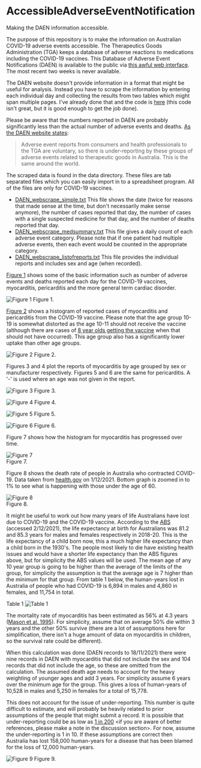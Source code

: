 # AccessibleAdverseEventNotification
Making the DAEN information accessible.

The purpose of this repository is to make the information on Australian COVID-19 adverse events accessible. The Therapeutics Goods Administration (TGA) keeps a database of adverse reactions to medications including the COVID-19 vaccines. This Database of Adverse Event Notifications (DAEN) is available to the public via [this awful web interface](https://apps.tga.gov.au/PROD/DAEN/daen-entry.aspx). The most recent two weeks is never available.

The DAEN website doesn't provide information in a format that might be useful for analysis. Instead you have to scrape the information by entering each individual day and collecting the results from two tables which might span multiple pages. I've already done that and the code is [here](code/DAEN_scrape.py) (this code isn't great, but it is good enough to get the job done).

Please be aware that the numbers reported in DAEN are probably significantly less than the actual number of adverse events and deaths. [As the DAEN website states](https://www.tga.gov.au/about-daen-medicines):
> Adverse event reports from consumers and health professionals to the TGA are voluntary, so there is under-reporting by these groups of adverse events related to therapeutic goods in Australia. This is the same around the world.

The scraped data is found in the data directory. These files are tab separated files which you can easily import in to a spreadsheet program. All of the files are only for COVID-19 vaccines.
- [DAEN_webscrape_simple.txt](data/DAEN_webscrape_simple.txt) This file shows the date (twice for reasons that made sense at the time, but don't necessarily make sense anymore), the number of cases reported that day, the number of cases with a single suspected medicine for that day, and the number of deaths reported that day.
- [DAEN_webscrape_medsummary.txt](data/DAEN_webscrape_medsummary.txt) This file gives a daily count of each adverse event category. Please note that if one patient had multiple adverse events, then each event would be counted in the appropriate category.
- [DAEN_webscrape_listofreports.txt](data/DAEN_webscrape_listofreports.txt) This file provides the individual reports and includes sex and age (when recorded).

[Figure 1](graphs/DAEN%20cases.png) shows some of the basic information such as number of adverse events and deaths reported each day for the COVID-19 vaccines, myocarditis, pericarditis and the more general term cardiac disorder. 

![Figure 1](graphs/DAEN%20cases.png)
Figure 1.

[Figure 2](graphs/DAEN%20histogram%20myocarditis%20age.png) shows a histogram of reported cases of myocarditis and pericarditis from the COVID-19 vaccine. Please note that the age group 10-19 is somewhat distorted as the age 10-11 should not receive the vaccine (although there are cases of [8 year olds getting the vaccine](graphs/DAEN%20young%20vaccinated.png) when that should not have occurred). This age group also has a significantly lower uptake than other age groups.

![Figure 2](graphs/DAEN%20histogram%20myocarditis%20age.png)
Figure 2.

Figures 3 and 4 plot the reports of myocarditis by age grouped by sex or manufacturer respectively. Figures 5 and 6 are the same for pericarditis. A '-' is used where an age was not given in the report.

![Figure 3](graphs/DAEN%20myocarditis%20cases%20age.png)
Figure 3.

![Figure 4](graphs/DAEN%20myocarditis%20cases%20manufacturer.png)
Figure 4.

![Figure 5](graphs/DAEN%20pericarditis%20cases%20age.png)
Figure 5.

![Figure 6](graphs/DAEN%20pericarditis%20cases%20manufacturer.png)
Figure 6.

Figure 7 shows how the histogram for myocarditis has progressed over time. 

![Figure 7](graphs/DAEN_histogram_myocarditis_age.gif)  
Figure 7.

Figure 8 shows the death rate of people in Australia who contracted COVID-19. Data taken from [health.gov](https://www.health.gov.au/news/health-alerts/novel-coronavirus-2019-ncov-health-alert/coronavirus-covid-19-case-numbers-and-statistics#cases-and-deaths-by-age-and-sex) on 1/12/2021. Bottom graph is zoomed in to 1% to see what is happening with those under the age of 60.

![Figure 8](graphs/Death%20rate.png)  
Figure 8.

It might be useful to work out how many years of life Australians have lost due to COVID-19 and the COVID-19 vaccine. According to the [ABS](https://www.abs.gov.au/statistics/people/population/life-tables/latest-release) (accessed 2/12/2021), the life expectancy at birth for Australians was 81.2 and 85.3 years for males and females respectively in 2018-20. This is the life expectancy of a child born now, this a much higher life expectancy than a child born in the 1930's. The people most likely to die have existing health issues and would have a shorter life expectancy than the ABS figures above, but for simplicity the ABS values will be used. The mean age of any 10 year group is going to be higher than the average of the limits of the group, for simplicity the assumption is that the average age is 7 higher than the minimum for that group. From table 1 below, the human-years lost in Australia of people who had COVID-19 is 6,894 in males and 4,860 in females, and 11,754 in total.

Table 1
![Table 1](graphs/Years%20lost%20to%20COVID-19%20vaccine%20-%20table.png)

The mortality rate of myocarditis has been estimated as 56% at 4.3 years ([Mason et al. 1995](https://pubmed.ncbi.nlm.nih.gov/7596370/)). For simplicity, assume that on average 50% die within 3 years and the other 50% survive (there are a lot of assumptions here for simplification, there isn't a huge amount of data on myocarditis in children, so the survival rate could be different). 

When this calculation was done (DAEN records to 18/11/2021) there were nine records in DAEN with myocarditis that did not include the sex and 104 records that did not include the age, so these are omitted from the calculation. The assumed death age needs to account for the heavy weighting of younger ages and add 3 years. For simplicity assume 6 years over the minimum age for the group. This gives a loss of human-years of 10,528 in males and 5,250 in females for a total of 15,778.

This does not account for the issue of under-reporting. This number is quite difficult to estimate, and will probably be heavily related to prior assumptions of the people that might submit a record. It is possible that under-reporting could be as low as [1 in 200](https://www.bmj.com/rapid-response/2011/11/02/underreporting-vaccine-adverse-events) <if you are aware of better references, please make a note in the discussion section>. For now, assume the under-reporting is 1 in 10. If these assumptions are correct then Australia has lost 158,000 human-years for a disease that has been blamed for the loss of 12,000 human-years.

![Figure 9](graphs/Years%20lost%20to%20COVID-19%20vaccine%20-%20graph.png)
Figure 9.
